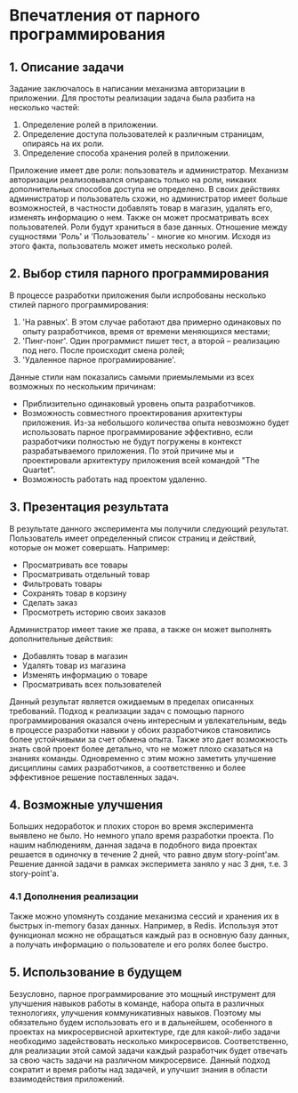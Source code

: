 # Впечатления от парного программирования
## 1. Описание задачи
Задание заключалось в написании механизма авторизации в приложении. 
Для простоты реализации задача была разбита на несколько частей:
1. Определение ролей в приложении.
2. Определение доступа пользователей к различным страницам, опираясь на их роли.
3. Определение способа хранения ролей в приложении.

Приложение имеет две роли: пользователь и администратор. Механизм авторизации реализовывался опираясь только на роли, 
никаких дополнительных способов доступа не определено. В своих действиях администратор и пользователь схожи, но администратор
имеет больше возможностей, в частности добавлять товар в магазин, удалять его, изменять информацию о нем. 
Также он может просматривать всех пользователей. 
Роли будут храниться в базе данных. Отношение между сущностями 'Роль' и 'Пользователь' - многие ко многим. 
Исходя из этого факта, пользователь может иметь несколько ролей. 

## 2. Выбор стиля парного программирования 
В процессе разработки приложения были испробованы несколько стилей парного программирования: 
1. 'На равных'. В этом случае работают два примерно одинаковых по опыту разработчиков, время от времени меняющихся местами;
2. 'Пинг-понг'. Один программист пишет тест, а второй – реализацию под него. После происходит смена ролей;
3. 'Удаленное парное програмиирование'. 

Данные стили нам показались самыми приемылемыми из всех возможных по нескольким причинам:
- Приблизительно одинаковый уровень опыта разработчиков.
- Возможность совместного проектирования архитектуры приложения. Из-за небольшого количества опыта невозможно будет
использовать парное программирование эффективно, если разработчики полностью не будут погружены в контекст разрабатываемого приложения. По этой причине мы и проектировали архитектуру приложения всей командой "The Quartet".
- Возможность работать над проектом удаленно. 

## 3. Презентация результата
В результате данного эксперимента мы получили следующий результат. Пользователь имеет определенный список страниц и действий, которые он может совершать. 
Например: 
- Просматривать все товары
- Просматривать отдельный товар 
- Фильтровать товары 
- Сохранять товар в корзину 
- Сделать заказ 
- Просмотреть историю своих заказов 

Администратор имеет такие же права, а также он может выполнять дополнительные действия: 
- Добавлять товар в магазин
- Удалять товар из магазина
- Изменять информацию о товаре
- Просматривать всех пользователей
 
Данный результат является ожидаемым в пределах описанных требований. 
Подход к реализации задач с помощью парного программирования оказался очень интересным и увлекательным, ведь в процессе разработки навыки у обоих разработчиков становились более устойчивыми за счет обмена опыта.
Также это дает возможность знать свой проект более детально, что не может плохо сказаться на знаниях команды. Одновременно с этим можно заметить улучшение дисциплины самих разработчиков, а соответственно и более эффективное решение поставленных задач. 

## 4. Возможные улучшения 
Больших недоработок и плохих сторон во время эксперимента выявлено не было. Но немного упало время разработки проекта. 
По нашим наблюдениям, данная задача в подобного вида проектах решается в одиночку в течение 2 дней, что равно двум story-point'ам. Решение данной задачи в рамках эксперимета заняло у нас 3 дня, т.е. 3 story-point'a. 
### 4.1 Дополнения реализации
Также можно упомянуть создание механизма сессий и хранения их в быстрых in-memory базах данных. Например, в Redis. Используя этот функционал можно не обращаться каждый раз в основную базу данных, а получать информацию о пользователе и его ролях более быстро.

## 5. Использование в будущем
Безусловно, парное программирование это мощный инструмент для улучшения навыков работы в команде, набора опыта в различных технологиях, улучшения коммуникативных навыков. 
Поэтому мы обязательно будем использовать его и в дальнейшем, особенного в проектах на микросервисной архитектуре, где для какой-либо задачи необходимо задействовать несколько микросервисов.
Соответственно, для реализации этой самой задачи каждый разработчик будет отвечать за свою часть задачи на различном микросервисе. Данный подход сократит и время работы над задачей, и улучшит знания в области взаимодействия приложений.
